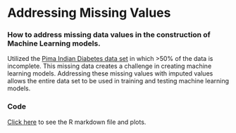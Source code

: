 # Addressing Missing Values

### How to address missing data values in the construction of Machine Learning models.  

Utilized the <A HREF="https://archive.ics.uci.edu/ml/datasets/Pima+Indians+Diabetes">Pima Indian Diabetes data set</A> in which >50% of the data is incomplete.  This missing data creates a challenge in creating machine learning models.  Addressing these missing values with imputed values allows the entire data set to be used in training and testing machine learning models.

### Code

<A HREF="MissingValues_DiabetesData.md">Click here</A> to see the R markdown file and plots.
